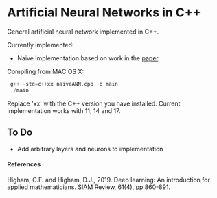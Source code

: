# Artificial Neural Networks in C++
General artificial neural network implemented in C++.

Currently implemented:
- Naive Implementation based on work in the [paper](https://epubs.siam.org/doi/pdf/10.1137/18M1165748).

Compiling from MAC OS X:

```C++
 g++ -std=c++xx naiveANN.cpp -o main
 ./main
```

Replace 'xx' with the C++ version you have installed. Current implementation works with 11, 14 and 17.  

## To Do

- Add arbitrary layers and neurons to implementation


#### References

Higham, C.F. and Higham, D.J., 2019. Deep learning: An introduction for applied mathematicians. SIAM Review, 61(4), pp.860-891.
